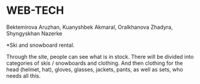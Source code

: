 # WEB-TECH

Bektemirova Aruzhan, Kuanyshbek Akmaral, Oralkhanova Zhadyra, Shyngyskhan Nazerke

*Ski and snowboard rental. 

Through the site, people can see what is in stock. There will be divided into categories of skis / snowboards and clothing. And then clothing for the head (helmet, hat), gloves, glasses, jackets, pants, as well as sets, who needs all this.
